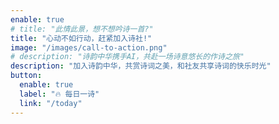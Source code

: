 ```yaml
---
enable: true
# title: "此情此景，想不想吟诗一首?"
title: "心动不如行动，赶紧加入诗社!"
image: "/images/call-to-action.png"
# description: "诗韵中华携手AI，共赴一场诗意悠长的作诗之旅"
description: "加入诗韵中华，共赏诗词之美，和社友共享诗词的快乐时光"
button:
  enable: true
  label: "🔥 每日一诗"
  link: "/today"
---
```

